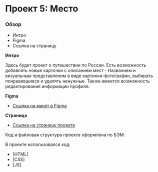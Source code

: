 # Проект 5: Место


### Обзор
* Интро
* Figma
* Ссылка на страницу

**Интро**

Здесь будет проект о путешествии по России.
Есть возможность добавлять новые карточки с описанием мест - Названием и визуальным представленим в виде картинки-фотографии,
выбирать понравившиеся и удалять ненужные.
Также имеется возможность редактирования информации профиля.

**Figma**

* [Ссылка на макет в Figma](https://www.figma.com/file/nlYpT4VhFiwimn2YlncrcF/JavaScript.-Sprint-5?node-id=0%3A1)

**Страница**

* [Ссылка на страницу проекта](https://urchrr.github.io/mesto/index.html)

Код и файловая структура проекта оформлена по БЭМ.

В проекте использовался код:
- [HTML]
- [CSS]
- [JS]
